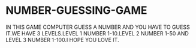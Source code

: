 # NUMBER-GUESSING-GAME
IN THIS GAME COMPUTER GUESS A NUMBER AND YOU HAVE TO GUESS IT.WE HAVE 3 LEVELS.LEVEL 1 NUMBER 1-10.LEVEL 2 NUMBER 1-50 AND LEVEL 3 NUMBER 1-100.I HOPE YOU LOVE IT.
